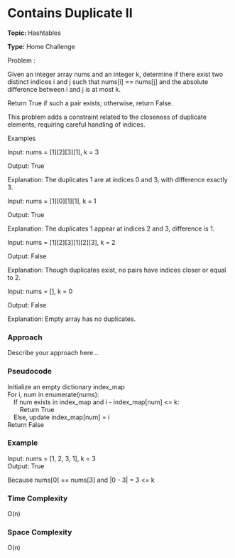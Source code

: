 # Contains Duplicate II
**Topic:** Hashtables

**Type:** Home Challenge

Problem :


Given an integer array nums and an integer k, determine if there exist two distinct indices i and j such that nums[i] == nums[j] and the absolute difference between i and j is at most k. 

Return True if such a pair exists; otherwise, return False. 

This problem adds a constraint related to the closeness of duplicate elements, requiring careful handling of indices. 

Examples 

Input: nums = [1][2][3][1], k = 3 

Output: True 

Explanation: The duplicates 1 are at indices 0 and 3, with difference exactly 3. 

Input: nums = [1][0][1][1], k = 1 

Output: True 

Explanation: The duplicates 1 appear at indices 2 and 3, difference is 1. 

Input: nums = [1][2][3][1][2][3], k = 2 

Output: False 

Explanation: Though duplicates exist, no pairs have indices closer or equal to 2. 

Input: nums = [], k = 0 

Output: False 

Explanation: Empty array has no duplicates. 

### Approach
Describe your approach here...

### Pseudocode

Initialize an empty dictionary index_map  
For i, num in enumerate(nums):  
 If num exists in index_map and i - index_map[num] <= k:  
  Return True  
 Else, update index_map[num] = i  
Return False

### Example

Input: nums = [1, 2, 3, 1], k = 3  
Output: True  

Because nums[0] == nums[3] and |0 - 3| = 3 <= k

### Time Complexity

O(n)

### Space Complexity

O(n)
